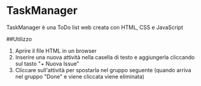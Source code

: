 # TaskManager
TaskManager è una ToDo list web creata con HTML, CSS e JavaScript

##Utilizzo
1. Aprire il file HTML in un browser
2. Inserire una nuova attività nella casella di testo e aggiungerla cliccando sul tasto "+ Nuova Issue"
3. Cliccare sull'attività per spostarla nel gruppo seguente (quando arriva nel gruppo "Done" e viene cliccata viene eliminata)
